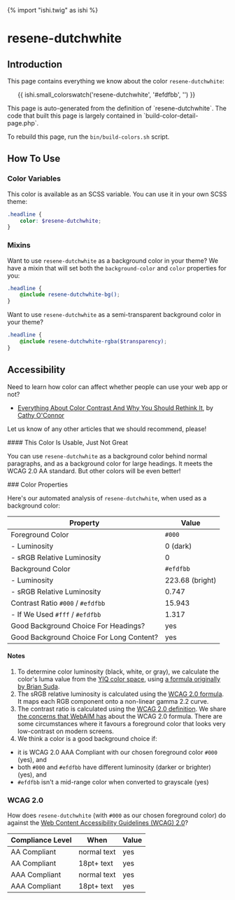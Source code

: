 {% import "ishi.twig" as ishi %}
# resene-dutchwhite

## Introduction

This page contains everything we know about the color `resene-dutchwhite`:

<div class="grid">
    <div class="cell">
        <div class="swatch">
            <ul>
                {{ ishi.small_colorswatch('resene-dutchwhite', '#efdfbb', '') }}
            </ul>
        </div>
    </div>
</div>

<div class="callout attention" markdown="1">
This page is auto-generated from the definition of `resene-dutchwhite`. The code that built this page is largely contained in `build-color-detail-page.php`.

To rebuild this page, run the `bin/build-colors.sh` script.
</div>

## How To Use

### Color Variables

This color is available as an SCSS variable. You can use it in your own SCSS theme:

```scss
.headline {
    color: $resene-dutchwhite;
}
```

### Mixins

Want to use `resene-dutchwhite` as a background color in your theme? We have a mixin that will set both the `background-color` and `color` properties for you:

```scss
.headline {
    @include resene-dutchwhite-bg();
}
```

Want to use `resene-dutchwhite` as a semi-transparent background color in your theme?

```scss
.headline {
    @include resene-dutchwhite-rgba($transparency);
}
```

## Accessibility

Need to learn how color can affect whether people can use your web app or not?

* [Everything About Color Contrast And Why You Should Rethink It](https://www.smashingmagazine.com/2014/10/color-contrast-tips-and-tools-for-accessibility/), by [Cathy O'Connor](http://www.twitter.com/cagocon)

Let us know of any other articles that we should recommend, please!
<div class="callout warning" markdown="1">
#### This Color Is Usable, Just Not Great

You can use `resene-dutchwhite` as a background color behind normal paragraphs, and as a background color for large headings. It meets the WCAG 2.0 AA standard. But other colors will be even better!
</div>
### Color Properties

Here's our automated analysis of `resene-dutchwhite`, when used as a background color:

Property | Value
---------|------
Foreground Color | `#000`
- Luminosity | 0 (dark)
- sRGB Relative Luminosity | 0
Background Color | `#efdfbb`
- Luminosity | 223.68 (bright)
- sRGB Relative Luminosity | 0.747
Contrast Ratio `#000` / `#efdfbb` | 15.943
- If We Used `#fff` / `#efdfbb` | 1.317
Good Background Choice For Headings? | yes
Good Background Choice For Long Content? | yes

#### Notes

1. To determine color luminosity (black, white, or gray), we calculate the color's luma value from the [YIQ color space](https://en.wikipedia.org/wiki/YIQ), using [a formula originally by Brian Suda](https://24ways.org/2010/calculating-color-contrast/).
1. The sRGB relative luminosity is calculated using the [WCAG 2.0 formula](https://www.w3.org/TR/WCAG20/#relativeluminancedef). It maps each RGB component onto a non-linear gamma 2.2 curve.
1. The contrast ratio is calculated using the [WCAG 2.0 definition](https://www.w3.org/TR/2008/REC-WCAG20-20081211/#contrast-ratiodef). We share [the concerns that WebAIM has](http://webaim.org/blog/wcag-2-1-feedback/) about the WCAG 2.0 formula. There are some circumstances where it favours a foreground color that looks very low-contrast on modern screens.
1. We think a color is a good background choice if:
  - it is WCAG 2.0 AAA Compliant with our chosen foreground color `#000` (yes), and
  - both `#000` and `#efdfbb` have different luminosity (darker or brighter) (yes), and
  - `#efdfbb` isn't a mid-range color when converted to grayscale (yes)

### WCAG 2.0

How does `resene-dutchwhite` (with `#000` as our chosen foreground color) do against the [Web Content Accessibility Guidelines (WCAG) 2.0](https://www.w3.org/TR/WCAG20/)?

Compliance Level | When | Value
-----------------|------|------
AA Compliant | normal text | yes
AA Compliant | 18pt+ text | yes
AAA Compliant | normal text | yes
AAA Compliant | 18pt+ text | yes